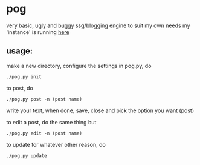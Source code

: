 # pog
very basic, ugly and buggy ssg/blogging engine to suit my own needs
my 'instance' is running [here](https://tilde.team/~flat/blog)

## usage:
make a new directory, configure the settings in pog.py, do
```
./pog.py init
```
to post, do
```
./pog.py post -n (post name)
```
write your text, when done, save, close and pick the option you want (post)

to edit a post, do the same thing but
```
./pog.py edit -n (post name)
```

to update for whatever other reason, do
```
./pog.py update
```
